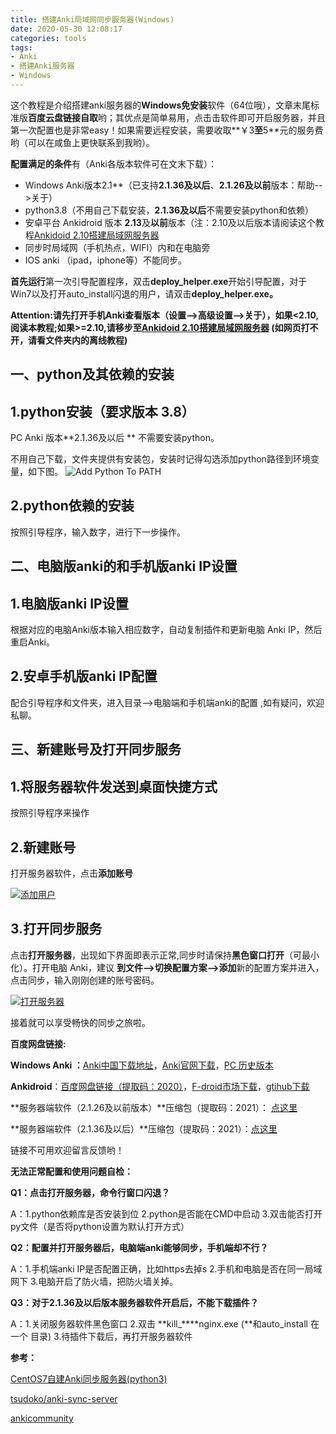 ```yaml
---
title: 搭建Anki局域网同步服务器(Windows)
date: 2020-05-30 12:08:17
categories: tools
tags:
- Anki
- 搭建Anki服务器
- Windows
---
```


这个教程是介绍搭建anki服务器的**Windows免安装**软件（64位哦），文章末尾标准版**百度云盘链接自取**哟；其优点是简单易用，点击击软件即可开启服务器，并且第一次配置也是非常easy！如果需要远程安装，需要收取**￥3**至**5**元的服务费哟（可以在咸鱼上更快联系到我哟）。



**配置满足的条件**有（Anki各版本软件可在文末下载）：

- Windows Anki版本2.1**（已支持**2.1.36及以后**、**2.1.26及以前**版本：帮助-->关于）
- python3.8（不用自己下载安装，**2.1.36及以后**不需要安装python和依赖）
- 安卓平台 Ankidroid 版本 **2.13**及**以前**版本（注：2.10及以后版本请阅读这个教程[Ankidoid 2.10搭建局域网服务器](https://sampuly.gitee.io/Windows%E6%90%AD%E5%BB%BA%E5%9F%BA%E4%BA%8Ehttps%E5%8D%8F%E8%AE%AE%E7%9A%84Anki%E5%B1%80%E5%9F%9F%E7%BD%91%E5%90%8C%E6%AD%A5%E6%9C%8D%E5%8A%A1%E5%99%A8.html)
- 同步时局域网（手机热点，WIFI）内和在电脑旁
- IOS anki （ipad，iphone等）不能同步。



**首先运行**第一次引导配置程序，双击**deploy_helper.exe**开始引导配置，对于Win7以及打开auto_install闪退的用户，请双击**deploy_helper.exe。**

**Attention:请先打开手机Anki查看版本（设置-->高级设置-->关于），如果<2.10,阅读本教程;如果>=2.10,请移步至[Ankidoid 2.10搭建局域网服务器](https://sampuly.gitee.io/Windows%E6%90%AD%E5%BB%BA%E5%9F%BA%E4%BA%8Ehttps%E5%8D%8F%E8%AE%AE%E7%9A%84Anki%E5%B1%80%E5%9F%9F%E7%BD%91%E5%90%8C%E6%AD%A5%E6%9C%8D%E5%8A%A1%E5%99%A8.html) (如网页打不开，请看文件夹内的离线教程)**

## 一、python及其依赖的安装

## 1.python安装（要求版本 3.8）

PC Anki 版本**2.1.36及以后 ** 不需要安装python。

不用自己下载，文件夹提供有安装包，安装时记得勾选添加python路径到环境变量，如下图。
![Add Python To PATH](https://s1.ax1x.com/2020/06/15/NpzuJf.jpg)

## 2.python依赖的安装
按照引导程序，输入数字，进行下一步操作。
## 二、电脑版anki的和手机版anki IP设置
## 1.电脑版anki IP设置
根据对应的电脑Anki版本输入相应数字，自动复制插件和更新电脑 Anki IP，然后重启Anki。

## 2.安卓手机版anki IP配置

配合引导程序和文件夹，进入目录–>电脑端和手机端anki的配置 ,如有疑问，欢迎私聊。

## 三、新建账号及打开同步服务

## 1.将服务器软件发送到桌面快捷方式

按照引导程序来操作

## 2.新建账号

打开服务器软件，点击**添加账号**



[![添加用户](https://s1.ax1x.com/2020/05/25/tpIvO1.md.jpg)](https://imgchr.com/i/tpIvO1)



## 3.打开同步服务

点击**打开服务器**，出现如下界面即表示正常,同步时请保持**黑色窗口打开**（可最小化）。打开电脑 Anki，建议 **到文件-->切换配置方案-->添加**新的配置方案并进入，点击同步，输入刚刚创建的账号密码。

[![打开服务器](https://s1.ax1x.com/2020/05/25/tpIjyR.md.jpg)](https://imgchr.com/i/tpIjyR)

接着就可以享受畅快的同步之旅啦。

**百度网盘链接:**

**Windows Anki ：**[Anki中国下载地址](http%3A//www.ankichina.net/resource/winAnki)，[Anki官网下载](https%3A//apps.ankiweb.net/)，[PC 历史版本](https%3A//github.com/ankitects/anki/releases)

**Ankidroid**：[百度网盘链接（提取码：2020）](https%3A//pan.baidu.com/s/1_sEx8PXrraQuXlsfx_Y3EA)，[F-droid市场下载](https%3A//f-droid.org/packages/com.ichi2.anki/)，[gtihub下载](https%3A//github.com/ankidroid/Anki-Android/releases)

**服务器端软件（2.1.26及以前版本）**压缩包（提取码：2021）： [点这里](https://pan.baidu.com/s/1Xrn-d2j0swujkcOCVh5dxg)

**服务器端软件（2.1.36及以后）**压缩包（提取码：2021）：[点这里](https://pan.baidu.com/s/10V29Hk6XJNWsd-nPHxa7fA)



链接不可用欢迎留言反馈哟！

**无法正常配置和使用问题自检：**

**Q1：点击打开服务器，命令行窗口闪退？**

A：1.python依赖库是否安装到位 2.python是否能在CMD中启动 3.双击能否打开py文件（是否将python设置为默认打开方式）

**Q2：配置并打开服务器后，电脑端anki能够同步，手机端却不行？**

A：1.手机端anki IP是否配置正确，比如https去掉s 2.手机和电脑是否在同一局域网下 3.电脑开启了防火墙，把防火墙关掉。

**Q3：对于2.1.36及以后版本服务器软件开启后，不能下载插件？**

A：1.关闭服务器软件黑色窗口 2.双击 **kill_****nginx.exe (**和auto_install 在一个 目录) 3.待插件下载后，再打开服务器软件



**参考：**

[CentOS7自建Anki同步服务器(python3)](https://www.xiebruce.top/881.html)

[tsudoko/anki-sync-server](https%3A//github.com/tsudoko/anki-sync-server.git)

[ankicommunity](https://github.com/ankicommunity/anki-sync-server)

